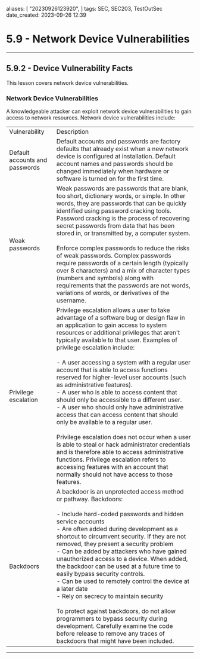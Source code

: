 

aliases: [ "20230926123920",  ]
tags: SEC, SEC203, TestOutSec
date_created: 2023-09-26 12:39

# 5.9 - Network Device Vulnerabilities
---
## 5.9.2 - Device Vulnerability Facts
This lesson covers network device vulnerabilities.

### Network Device Vulnerabilities
A knowledgeable attacker can exploit network device vulnerabilities to gain access to network resources. Network device vulnerabilities include:

|   |   |
|---|---|
|Vulnerability|Description|
|Default accounts and passwords|Default accounts and passwords are factory defaults that already exist when a new network device is configured at installation. Default account names and passwords should be changed immediately when hardware or software is turned on for the first time.|
|Weak passwords|Weak passwords are passwords that are blank, too short, dictionary words, or simple. In other words, they are passwords that can be quickly identified using password cracking tools. Password cracking is the process of recovering secret passwords from data that has been stored in, or transmitted by, a computer system.<br><br>Enforce complex passwords to reduce the risks of weak passwords. Complex passwords require passwords of a certain length (typically over 8 characters) and a mix of character types (numbers and symbols) along with requirements that the passwords are not words, variations of words, or derivatives of the username.|
|Privilege escalation|Privilege escalation allows a user to take advantage of a software bug or design flaw in an application to gain access to system resources or additional privileges that aren't typically available to that user. Examples of privilege escalation include:<br><br>- A user accessing a system with a regular user account that is able to access functions reserved for higher-level user accounts (such as administrative features).<br>- A user who is able to access content that should only be accessible to a different user.<br>- A user who should only have administrative access that can access content that should only be available to a regular user.<br><br>Privilege escalation does not occur when a user is able to steal or hack administrator credentials and is therefore able to access administrative functions. Privilege escalation refers to accessing features with an account that normally should not have access to those features.|
|Backdoors|A backdoor is an unprotected access method or pathway. Backdoors:<br><br>- Include hard-coded passwords and hidden service accounts<br>- Are often added during development as a shortcut to circumvent security. If they are not removed, they present a security problem<br>- Can be added by attackers who have gained unauthorized access to a device. When added, the backdoor can be used at a future time to easily bypass security controls.<br>- Can be used to remotely control the device at a later date<br>- Rely on secrecy to maintain security<br><br>To protect against backdoors, do not allow programmers to bypass security during development. Carefully examine the code before release to remove any traces of backdoors that might have been included.|

---
